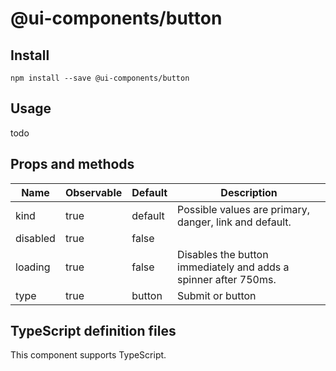 # @ui-components/button

## Install
```
npm install --save @ui-components/button
```

## Usage
todo

## Props and methods
|  Name | Observable | Default | Description |
| --- | --- | --- | --- |
| kind | true | default | Possible values are primary, danger, link and default. |
| disabled | true| false | | 
| loading | true | false | Disables the button immediately and adds a spinner after 750ms. |
| type | true | button | Submit or button |

## TypeScript definition files
This component supports TypeScript.